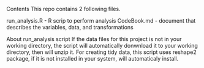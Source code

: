 Contents
This repo contains 2 following files.

run_analysis.R - R scrip to perform analysis
CodeBook.md - document that describes the variables, data, and transformations

About run_analysis script
If the data files for this project is not in your working directory, the script will automatically donwnload it to your working directory, then will unzip it.
For creating tidy data, this script uses reshape2 package, if it is not installed in your system, will automaticaly install.

